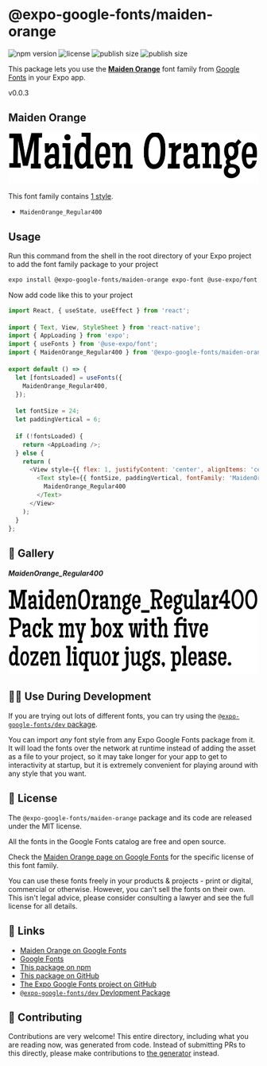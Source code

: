 # @expo-google-fonts/maiden-orange

![npm version](https://flat.badgen.net/npm/v/@expo-google-fonts/maiden-orange)
![license](https://flat.badgen.net/github/license/expo/google-fonts)
![publish size](https://flat.badgen.net/packagephobia/install/@expo-google-fonts/maiden-orange)
![publish size](https://flat.badgen.net/packagephobia/publish/@expo-google-fonts/maiden-orange)

This package lets you use the [**Maiden Orange**](https://fonts.google.com/specimen/Maiden+Orange) font family from [Google Fonts](https://fonts.google.com/) in your Expo app.

v0.0.3

## Maiden Orange

![Maiden Orange](./font-family.png)

This font family contains [1 style](#-gallery).

- `MaidenOrange_Regular400`

## Usage

Run this command from the shell in the root directory of your Expo project to add the font family package to your project
```sh
expo install @expo-google-fonts/maiden-orange expo-font @use-expo/font
```

Now add code like this to your project
```js
import React, { useState, useEffect } from 'react';

import { Text, View, StyleSheet } from 'react-native';
import { AppLoading } from 'expo';
import { useFonts } from '@use-expo/font';
import { MaidenOrange_Regular400 } from '@expo-google-fonts/maiden-orange';

export default () => {
  let [fontsLoaded] = useFonts({
    MaidenOrange_Regular400,
  });

  let fontSize = 24;
  let paddingVertical = 6;

  if (!fontsLoaded) {
    return <AppLoading />;
  } else {
    return (
      <View style={{ flex: 1, justifyContent: 'center', alignItems: 'center' }}>
        <Text style={{ fontSize, paddingVertical, fontFamily: 'MaidenOrange_Regular400' }}>
          MaidenOrange_Regular400
        </Text>
      </View>
    );
  }
};

```

## 🔡 Gallery

##### MaidenOrange_Regular400
![MaidenOrange_Regular400](./f4952dcb36962c7d3f35f54be08eb204ab4600cfc9afad59f213d36b5ff5e8e6.ttf.png)


## 👩‍💻 Use During Development

If you are trying out lots of different fonts, you can try using the [`@expo-google-fonts/dev` package](https://github.com/expo/google-fonts/tree/master/font-packages/dev#readme).

You can import *any* font style from any Expo Google Fonts package from it. It will load the fonts
over the network at runtime instead of adding the asset as a file to your project, so it may take longer
for your app to get to interactivity at startup, but it is extremely convenient
for playing around with any style that you want.

## 📖 License

The `@expo-google-fonts/maiden-orange` package and its code are released under the MIT license.

All the fonts in the Google Fonts catalog are free and open source.

Check the [Maiden Orange page on Google Fonts](https://fonts.google.com/specimen/Maiden+Orange) for the specific license of this font family.

You can use these fonts freely in your products & projects - print or digital, commercial or otherwise. However, you can't sell the fonts on their own. This isn't legal advice, please consider consulting a lawyer and see the full license for all details.

## 🔗 Links

- [Maiden Orange on Google Fonts](https://fonts.google.com/specimen/Maiden+Orange)
- [Google Fonts](https://fonts.google.com/)
- [This package on npm](https://www.npmjs.com/package/@expo-google-fonts/maiden-orange)
- [This package on GitHub](https://github.com/expo/google-fonts/tree/master/font-packages/maiden-orange)
- [The Expo Google Fonts project on GitHub](https://github.com/expo/google-fonts)
- [`@expo-google-fonts/dev` Devlopment Package](https://github.com/expo/google-fonts/tree/master/font-packages/dev)


## 🤝 Contributing

Contributions are very welcome! This entire directory, including what you are reading now, was generated from code. Instead of submitting PRs to this directly, please make contributions to [the generator](https://github.com/expo/google-fonts/tree/master/packages/generator) instead.
